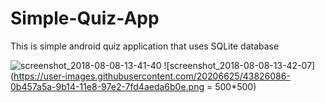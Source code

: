 # Simple-Quiz-App
This is simple android quiz application that uses SQLite database 

![screenshot_2018-08-08-13-41-40](https://user-images.githubusercontent.com/20206625/43826035-e48b4480-9b13-11e8-8657-c7d4ce6664fd.png)
![screenshot_2018-08-08-13-42-07](https://user-images.githubusercontent.com/20206625/43826086-0b457a5a-9b14-11e8-97e2-7fd4aeda6b0e.png = 500*500)


